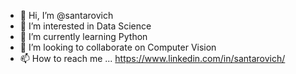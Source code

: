 - 👋 Hi, I’m @santarovich
- 👀 I’m interested in Data Science
- 🌱 I’m currently learning Python
- 💞️ I’m looking to collaborate on Computer Vision
- 📫 How to reach me ... https://www.linkedin.com/in/santarovich/

<!---
santarovich/santarovich is a ✨ special ✨ repository because its `README.md` (this file) appears on your GitHub profile.
You can click the Preview link to take a look at your changes.
--->
